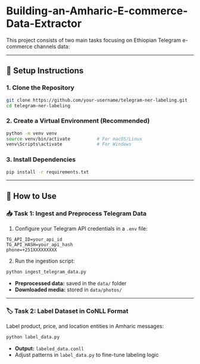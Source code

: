 # Building-an-Amharic-E-commerce-Data-Extractor

This project consists of two main tasks focusing on Ethiopian Telegram e-commerce channels data:

---
## 🔧 **Setup Instructions**

### **1. Clone the Repository**

```bash
git clone https://github.com/your-username/telegram-ner-labeling.git
cd telegram-ner-labeling
```

### **2. Create a Virtual Environment (Recommended)**

```bash
python -m venv venv
source venv/bin/activate          # For macOS/Linux
venv\Scripts\activate             # For Windows
```

### **3. Install Dependencies**

```bash
pip install -r requirements.txt
```

---

## 🚀 **How to Use**

### 📥 **Task 1: Ingest and Preprocess Telegram Data**

1. Configure your Telegram API credentials in a `.env` file:

```env
TG_API_ID=your_api_id
TG_API_HASH=your_api_hash
phone=+251XXXXXXXXX
```

2. Run the ingestion script:

```bash
python ingest_telegram_data.py
```

- **Preprocessed data:** saved in the `data/` folder  
- **Downloaded media:** stored in `data/photos/`

---

### 🏷️ **Task 2: Label Dataset in CoNLL Format**

Label product, price, and location entities in Amharic messages:

```bash
python label_data.py
```

- **Output:** `labeled_data.conll`  
- Adjust patterns in `label_data.py` to fine-tune labeling logic



